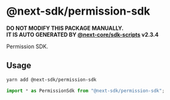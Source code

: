 # @next-sdk/permission-sdk

**DO NOT MODIFY THIS PACKAGE MANUALLY.**  
**IT IS AUTO GENERATED BY [@next-core/sdk-scripts] v2.3.4**

Permission SDK.

## Usage

```bash
yarn add @next-sdk/permission-sdk
```

```ts
import * as PermissionSdk from "@next-sdk/permission-sdk";
```

[@next-core/sdk-scripts]: https://github.com/easyops-cn/next-core/tree/master/packages/sdk-scripts

